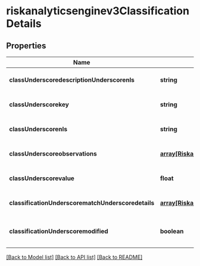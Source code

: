 # riskanalyticsenginev3ClassificationDetails

## Properties
Name | Type | Description | Notes
------------ | ------------- | ------------- | -------------
**classUnderscoredescriptionUnderscorenls** | **string** |  | [optional] [default to null]
**classUnderscorekey** | **string** |  | [optional] [default to null]
**classUnderscorenls** | **string** |  | [optional] [default to null]
**classUnderscoreobservations** | [**array[Riskanalyticsenginev3ClassificationObservation]**](Riskanalyticsenginev3ClassificationObservation.md) |  | [optional] [default to null]
**classUnderscorevalue** | **float** |  | [optional] [default to null]
**classificationUnderscorematchUnderscoredetails** | [**array[Riskanalyticsenginev3ClassificationMatchDetails]**](Riskanalyticsenginev3ClassificationMatchDetails.md) | Probability confidence for all classifications | [optional] [default to null]
**classificationUnderscoremodified** | **boolean** | Classification_modified - indicates whether the classification changed by the user | [optional] [default to null]

[[Back to Model list]](../README.md#documentation-for-models) [[Back to API list]](../README.md#documentation-for-api-endpoints) [[Back to README]](../README.md)


